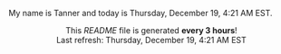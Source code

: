 My name is Tanner and today is Thursday, December 19, 4:21 AM EST.

<p align="center">This <i>README</i> file is generated <b>every 3 hours</b>!</br>Last refresh: Thursday, December 19, 4:21 AM EST<br /></p>

